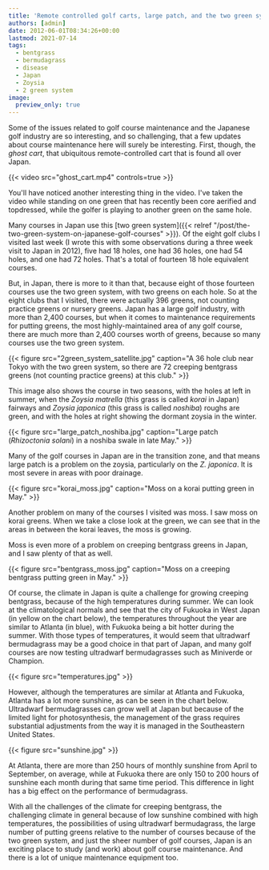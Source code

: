```yaml
---
title: 'Remote controlled golf carts, large patch, and the two green system in Japan'
authors: [admin]
date: 2012-06-01T08:34:26+00:00
lastmod: 2021-07-14
tags:
  - bentgrass
  - bermudagrass
  - disease
  - Japan
  - Zoysia
  - 2 green system
image:
  preview_only: true
---
```


Some of the issues related to golf course maintenance and the Japanese golf industry are so interesting, and so challenging, that a few updates about course maintenance here will surely be interesting. First, though, the *ghost cart*, that ubiquitous remote-controlled cart that is found all over Japan.

{{< video src="ghost_cart.mp4" controls=true >}}

You'll have noticed another interesting thing in the video. I've taken the video while standing on one green that has recently been core aerified and topdressed, while the golfer is playing to another green on the same hole. 

Many courses in Japan use this [two green system]({{< relref "/post/the-two-green-system-on-japanese-golf-courses" >}}). Of the eight golf clubs I visited last week (I wrote this with some observations during a three week visit to Japan in 2012), five had 18 holes, one had 36 holes, one had 54 holes, and one had 72 holes. That's a total of fourteen 18 hole equivalent courses.

But, in Japan, there is more to it than that, because eight of those fourteen courses use the two green system, with two greens on each hole. So at the eight clubs that I visited, there were actually 396 greens, not counting practice greens or nursery greens. Japan has a large golf industry, with more than 2,400 courses, but when it comes to maintenance requirements for putting greens, the most highly-maintained area of any golf course, there are much more than 2,400 courses worth of greens, because so many courses use the two green system.

{{< figure src="2green_system_satellite.jpg" caption="A 36 hole club near Tokyo with the two green system, so there are 72 creeping bentgrass greens (not counting practice greens) at this club." >}}

This image also shows the course in two seasons, with the holes at left in summer, when the *Zoysia matrella* (this grass is called *korai* in Japan) fairways and *Zoysia japonica* (this grass is called *noshiba*) roughs are green, and with the holes at right showing the dormant zoysia in the winter.

{{< figure src="large_patch_noshiba.jpg" caption="Large patch (*Rhizoctonia solani*) in a noshiba swale in late May." >}}

Many of the golf courses in Japan are in the transition zone, and that means large patch is a problem on the zoysia, particularly on the *Z. japonica*. It is most severe in areas with poor drainage. 


{{< figure src="korai_moss.jpg" caption="Moss on a korai putting green in May." >}}

Another problem on many of the courses I visited was moss. I saw moss on korai greens. When we take a close look at the green, we can see that in the areas in between the korai leaves, the moss is growing.

Moss is even more of a problem on creeping bentgrass greens in Japan, and I saw plenty of that as well.

{{< figure src="bentgrass_moss.jpg" caption="Moss on a creeping bentgrass putting green in May." >}}


Of course, the climate in Japan is quite a challenge for growing creeping bentgrass, because of the high temperatures during summer. We can look at the climatological normals and see that the city of Fukuoka in West Japan (in yellow on the chart below), the temperatures throughout the year are similar to Atlanta (in blue), with Fukuoka being a bit hotter during the summer. With those types of temperatures, it would seem that ultradwarf bermudagrass may be a good choice in that part of Japan, and many golf courses are now testing ultradwarf bermudagrasses such as Miniverde or Champion.

{{< figure src="temperatures.jpg" >}}

However, although the temperatures are similar at Atlanta and Fukuoka, Atlanta has a lot more sunshine, as can be seen in the chart below. Ultradwarf bermudagrasses can grow well at Japan but because of the limited light for photosynthesis, the management of the grass requires substantial adjustments from the way it is managed in the Southeastern United States.

{{< figure src="sunshine.jpg" >}}

At Atlanta, there are more than 250 hours of monthly sunshine from April to September, on average, while at Fukuoka there are only 150 to 200 hours of sunshine each month during that same time period. This difference in light has a big effect on the performance of bermudagrass.

With all the challenges of the climate for creeping bentgrass, the challenging climate in general because of low sunshine combined with high temperatures, the possibilities of using ultradwarf bermudagrass, the large number of putting greens relative to the number of courses because of the two green system, and just the sheer number of golf courses, Japan is an exciting place to study (and work) about golf course maintenance. And there is a lot of unique maintenance equipment too.
